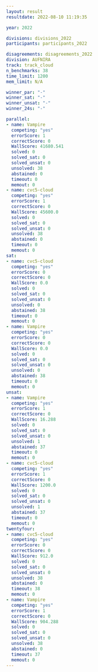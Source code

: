 ```yaml
---
layout: result
resultdate: 2022-08-10 11:19:35

year: 2022

divisions: divisions_2022
participants: participants_2022

disagreements: disagreements_2022
division: AUFNIRA
track: track_cloud
n_benchmarks: 38
time_limit: 1200
mem_limit: N/A

winner_par: "-"
winner_sat: "-"
winner_unsat: "-"
winner_24s: "-"

parallel:
- name: Vampire
  competing: "yes"
  errorScore: 1
  correctScore: 0
  WallScore: 41680.541
  solved: 0
  solved_sat: 0
  solved_unsat: 0
  unsolved: 38
  abstained: 0
  timeout: 0
  memout: 0
- name: cvc5-cloud
  competing: "yes"
  errorScore: 1
  correctScore: 0
  WallScore: 45600.0
  solved: 0
  solved_sat: 0
  solved_unsat: 0
  unsolved: 38
  abstained: 0
  timeout: 0
  memout: 0
sat:
- name: cvc5-cloud
  competing: "yes"
  errorScore: 0
  correctScore: 0
  WallScore: 0.0
  solved: 0
  solved_sat: 0
  solved_unsat: 0
  unsolved: 0
  abstained: 38
  timeout: 0
  memout: 0
- name: Vampire
  competing: "yes"
  errorScore: 0
  correctScore: 0
  WallScore: 0.0
  solved: 0
  solved_sat: 0
  solved_unsat: 0
  unsolved: 0
  abstained: 38
  timeout: 0
  memout: 0
unsat:
- name: Vampire
  competing: "yes"
  errorScore: 1
  correctScore: 0
  WallScore: 16.288
  solved: 0
  solved_sat: 0
  solved_unsat: 0
  unsolved: 1
  abstained: 37
  timeout: 0
  memout: 0
- name: cvc5-cloud
  competing: "yes"
  errorScore: 1
  correctScore: 0
  WallScore: 1200.0
  solved: 0
  solved_sat: 0
  solved_unsat: 0
  unsolved: 1
  abstained: 37
  timeout: 0
  memout: 0
twentyfour:
- name: cvc5-cloud
  competing: "yes"
  errorScore: 0
  correctScore: 0
  WallScore: 912.0
  solved: 0
  solved_sat: 0
  solved_unsat: 0
  unsolved: 38
  abstained: 0
  timeout: 38
  memout: 0
- name: Vampire
  competing: "yes"
  errorScore: 1
  correctScore: 0
  WallScore: 904.288
  solved: 0
  solved_sat: 0
  solved_unsat: 0
  unsolved: 38
  abstained: 0
  timeout: 37
  memout: 0
---
```

